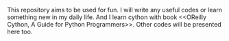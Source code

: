 This repository aims to be used for fun. I will write any useful codes or learn something new in my daily life. And I learn cython with book <<OReilly Cython, A Guide for Python Programmers>>. Other codes will be presented here too.

